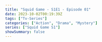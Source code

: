 ```yaml
---
title: "Squid Game - S1E1 - Episode 01"
date: 2023-10-02T00:19:39Z
tags: ["Tv-Series"]
categories: ["Action", "Drama", "Mystery"]
series: ["Squid Game S1"]
showSummary: false
---
```


  <mux-player stream-type="on-demand"
  src="https://kp3d-my.sharepoint.com/personal/ryoo_kp3d_onmicrosoft_com/_layouts/15/download.aspx?share=ERuVnBXW6zpOpEpfSZ7ItwYBa_iFkIAjKm9AvQpQBgQDQg" metadata-video-title="Squid Game - S1E1 - Episode 01" prefer-playback="mse" controls>
  </mux-player>
  
  
  <script src="https://cdn.jsdelivr.net/npm/@mux/mux-player"></script>
  
   <script id="E1AOcu00NC1NK5gIjr0054QlMa02gFLV8cYRiT02obiesqM" type="application/ld+json">
 {
  "@context": "https://schema.org/",
  "@type": "VideoObject",
  "name": "Squid Game - S1E1 - Episode 01",
  "contentUrl": "https://stream.mux.com/E1AOcu00NC1NK5gIjr0054QlMa02gFLV8cYRiT02obiesqM.m3u8?quality=auto",
  "thumbnailUrl": "https://www.themoviedb.org/t/p/original/OvS2rb2kidlXGlxjc1mtHUGpYm.jpg?width=314&fit_mode=preserve&time=25",
  "uploadDate": "2023-10-02T00:19:39Z",
}

</script>

